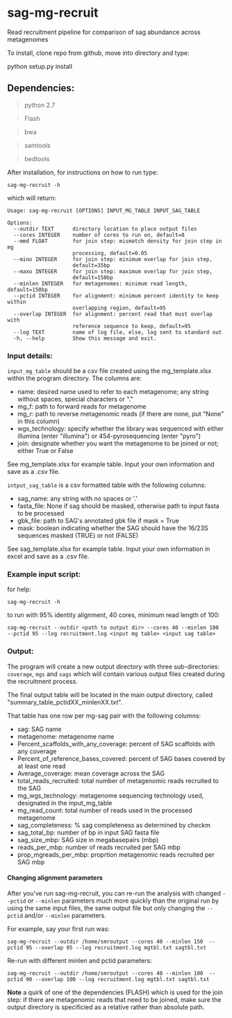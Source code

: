 # sag-mg-recruit
Read recruitment pipeline for comparison of sag abundance across metagenomes

To install, clone repo from github, move into directory and type:

python setup.py install

## Dependencies:
> python 2.7

> Flash

> bwa

> samtools

> bedtools


After installation, for instructions on how to run type:

```
sag-mg-recruit -h
```

which will return:

```
Usage: sag-mg-recruit [OPTIONS] INPUT_MG_TABLE INPUT_SAG_TABLE

Options:
  --outdir TEXT      directory location to place output files
  --cores INTEGER    number of cores to run on, default=8
  --mmd FLOAT        for join step: mismatch density for join step in mg
                     processing, default=0.05
  --mino INTEGER     for join step: minimum overlap for join step,
                     default=35bp
  --maxo INTEGER     for join step: maximum overlap for join step,
                     default=150bp
  --minlen INTEGER   for metagenomes: minimum read length, default=150bp
  --pctid INTEGER    for alignment: minimum percent identity to keep within
                     overlapping region, default=95
  --overlap INTEGER  for alignment: percent read that must overlap with
                     reference sequence to keep, default=95
  --log TEXT         name of log file, else, log sent to standard out
  -h, --help         Show this message and exit.
```

### Input details:

```input_mg_table``` should be a csv file created using the mg_template.xlsx within the program directory.  The columns are:
- name: desired name used to refer to each metagenome; any string without spaces, special characters or "."
- mg_f: path to forward reads for metagenome
- mg_r: path to reverse metagenomic reads (if there are none, put "None" in this column)
- wgs_technology: specify whether the library was sequenced with either illumina (enter "illumina") or 454-pyrosequencing (enter "pyro")
- join: designate whether you want the metagenome to be joined or not; either True or False

See mg_template.xlsx for example table.  Input your own information and save as a .csv file.

```intput_sag_table``` is a csv formatted table with the following columns:
- sag_name: any string with no spaces or '.'
- fasta_file: None if sag should be masked, otherwise path to input fasta to be processed
- gbk_file: path to SAG's annotated gbk file if mask = True
- mask: boolean indicating whether the SAG should have the 16/23S sequences masked (TRUE) or not (FALSE)

See sag_template.xlsx for example table.  Input your own information in excel and save as a .csv file.

### Example input script:
for help:

```sag-mg-recruit -h```

to run with 95% identity alignment, 40 cores, minimum read length of 100:

```
sag-mg-recruit --outdir <path to output dir> --cores 40 --minlen 100  --pctid 95 --log recruitment.log <input mg table> <input sag table>
```



### Output:

The program will create a new output directory with three sub-directories:
```coverage```, ```mgs``` and ```sags``` which will contain various output files created during the recruitment process.  

The final output table will be located in the main output directory, called "summary_table_pctidXX_minlenXX.txt".

That table has one row per mg-sag pair with the following columns:
- sag: SAG name
- metagenome: metagenome name
- Percent_scaffolds_with_any_coverage: percent of SAG scaffolds with any coverage
- Percent_of_reference_bases_covered: percent of SAG bases covered by at least one read
- Average_coverage: mean coverage across the SAG
- total_reads_recruited: total number of metagenomic reads recruited to the SAG
- mg_wgs_technology: metagenome sequencing technology used, designated in the input_mg_table
- mg_read_count: total number of reads used in the processed metagenome
- sag_completeness: % sag completeness as determined by checkm
- sag_total_bp: number of bp in input SAG fasta file
- sag_size_mbp: SAG size in megabasepairs (mbp)
- reads_per_mbp: number of reads recruited per SAG mbp
- prop_mgreads_per_mbp: proprtion metagenomic reads recruited per SAG mbp


#### Changing alignment parameters

After you've run sag-mg-recruit, you can re-run the analysis with changed ```--pctid``` or ```--minlen``` parameters much more quickly than the original run by using the same input files, the same output file but only changing the ```--pctid``` and/or ```--minlen``` parameters. 

For example, say your first run was:

```
sag-mg-recruit --outdir /home/smroutput --cores 40 --minlen 150  --pctid 95 --overlap 95 --log recruitment.log mgtbl.txt sagtbl.txt
```

Re-run with different minlen and pctid parameters:
```
sag-mg-recruit --outdir /home/smroutput --cores 40 --minlen 100  --pctid 90 --overlap 100 --log recruitment.log mgtbl.txt sagtbl.txt
```

**Note** a quirk of one of the dependencies (FLASH) which is used for the join step: if there are metagenomic reads that need to be joined, make sure the output directory is specificied as a relative rather than absolute path.
